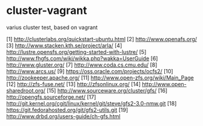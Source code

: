 cluster-vagrant
===============

varius cluster test, based on vagrant

[1] http://clusterlabs.org/quickstart-ubuntu.html
[2] http://www.openafs.org/
[3] http://www.stacken.kth.se/project/arla/
[4] http://lustre.opensfs.org/getting-started-with-lustre/
[5] http://www.fhgfs.com/wiki/wikka.php?wakka=UserGuide
[6] http://www.gluster.org/
[7] http://www.coda.cs.cmu.edu/
[8] http://www.arcs.us/
[9] https://oss.oracle.com/projects/ocfs2/
[10] http://zookeeper.apache.org/
[11] http://www.open-zfs.org/wiki/Main_Page
[12] http://zfs-fuse.net/
[13] http://zfsonlinux.org/
[14] http://www.open-sharedroot.org/
[15] http://www.sourceware.org/cluster/gfs/
[16] http://opengfs.sourceforge.net/
[17] http://git.kernel.org/cgit/linux/kernel/git/steve/gfs2-3.0-nmw.git
[18] https://git.fedorahosted.org/git/gfs2-utils.git
[19] http://www.drbd.org/users-guide/ch-gfs.html
